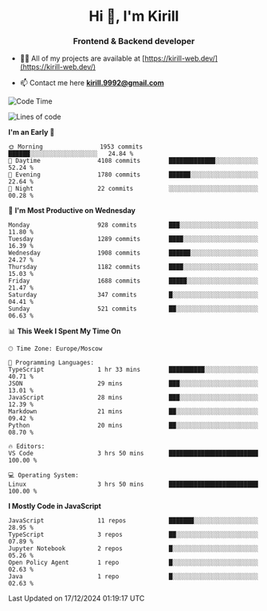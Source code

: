<h1 align="center">Hi 👋, I'm Kirill</h1>
<h3 align="center">Frontend & Backend developer</h3>

- 👨‍💻 All of my projects are available at [https://kirill-web.dev/](https://kirill-web.dev/)

- 📫 Contact me here **kirill.9992@gmail.com**











<!--START_SECTION:waka-->
![Code Time](http://img.shields.io/badge/Code%20Time-2%2C067%20hrs%204%20mins-blue)

![Lines of code](https://img.shields.io/badge/From%20Hello%20World%20I%27ve%20Written-5.1%20million%20lines%20of%20code-blue)

**I'm an Early 🐤** 

```text
🌞 Morning                1953 commits        ██████░░░░░░░░░░░░░░░░░░░   24.84 % 
🌆 Daytime                4108 commits        █████████████░░░░░░░░░░░░   52.24 % 
🌃 Evening                1780 commits        ██████░░░░░░░░░░░░░░░░░░░   22.64 % 
🌙 Night                  22 commits          ░░░░░░░░░░░░░░░░░░░░░░░░░   00.28 % 
```
📅 **I'm Most Productive on Wednesday** 

```text
Monday                   928 commits         ███░░░░░░░░░░░░░░░░░░░░░░   11.80 % 
Tuesday                  1289 commits        ████░░░░░░░░░░░░░░░░░░░░░   16.39 % 
Wednesday                1908 commits        ██████░░░░░░░░░░░░░░░░░░░   24.27 % 
Thursday                 1182 commits        ████░░░░░░░░░░░░░░░░░░░░░   15.03 % 
Friday                   1688 commits        █████░░░░░░░░░░░░░░░░░░░░   21.47 % 
Saturday                 347 commits         █░░░░░░░░░░░░░░░░░░░░░░░░   04.41 % 
Sunday                   521 commits         ██░░░░░░░░░░░░░░░░░░░░░░░   06.63 % 
```


📊 **This Week I Spent My Time On** 

```text
🕑︎ Time Zone: Europe/Moscow

💬 Programming Languages: 
TypeScript               1 hr 33 mins        ██████████░░░░░░░░░░░░░░░   40.71 % 
JSON                     29 mins             ███░░░░░░░░░░░░░░░░░░░░░░   13.01 % 
JavaScript               28 mins             ███░░░░░░░░░░░░░░░░░░░░░░   12.39 % 
Markdown                 21 mins             ██░░░░░░░░░░░░░░░░░░░░░░░   09.42 % 
Python                   20 mins             ██░░░░░░░░░░░░░░░░░░░░░░░   08.70 % 

🔥 Editors: 
VS Code                  3 hrs 50 mins       █████████████████████████   100.00 % 

💻 Operating System: 
Linux                    3 hrs 50 mins       █████████████████████████   100.00 % 
```

**I Mostly Code in JavaScript** 

```text
JavaScript               11 repos            ███████░░░░░░░░░░░░░░░░░░   28.95 % 
TypeScript               3 repos             ██░░░░░░░░░░░░░░░░░░░░░░░   07.89 % 
Jupyter Notebook         2 repos             █░░░░░░░░░░░░░░░░░░░░░░░░   05.26 % 
Open Policy Agent        1 repo              █░░░░░░░░░░░░░░░░░░░░░░░░   02.63 % 
Java                     1 repo              █░░░░░░░░░░░░░░░░░░░░░░░░   02.63 % 
```




 Last Updated on 17/12/2024 01:19:17 UTC
<!--END_SECTION:waka-->
